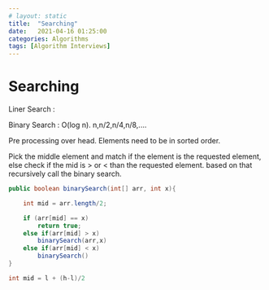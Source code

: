 ```yaml
---
# layout: static
title:  "Searching"
date:   2021-04-16 01:25:00
categories: Algorithms
tags: [Algorithm Interviews]
---
```


# Searching

Liner Search :

Binary Search : O(log n). n,n/2,n/4,n/8,....

Pre processing over head. Elements need to be in sorted order.

Pick the middle element and match if the element is the requested element, else check if the mid is > or < than the requested element. based on that recursively call the binary search.

```java
public boolean binarySearch(int[] arr, int x){

    int mid = arr.length/2;

    if (arr[mid] == x)
        return true;
    else if(arr[mid] > x)
        binarySearch(arr,x)
    else if(arr[mid] < x)
        binarySearch()
}

int mid = l + (h-l)/2
```
